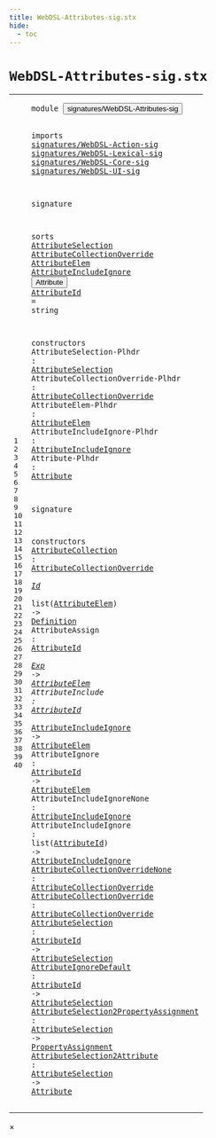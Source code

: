 ```yaml
---
title: WebDSL-Attributes-sig.stx
hide:
  - toc
---
```


# `WebDSL-Attributes-sig.stx`



[pdmosses/webdsl-statix/webdslstatix/src-gen/statix/signatures/WebDSL-Attributes-sig.stx]: https://github.com/pdmosses/webdsl-statix/blob/master/webdslstatix/src-gen/statix/signatures/WebDSL-Attributes-sig.stx "The source file on GitHub"

<div class="stx"><table class="highlighttable"><tbody><tr><td class="linenos"><div class="linenodiv"><pre><span></span>1
2
3
4
5
6
7
8
9
10
11
12
13
14
15
16
17
18
19
20
21
22
23
24
25
26
27
28
29
30
31
32
33
34
35
36
37
38
39
40
</pre></div></td>
<td class="code"><pre><code><span class="keyword">module</span> <button class="modal-open" id="signatures/WebDSL-Attributes-sig_1_8" title="Multi-file references" data-urls="../WebDSL-Expand-sig.stx/#signatures/WebDSL-Attributes-sig_9_3 line 9; ../WebDSL-JavaScript-sig.stx/#signatures/WebDSL-Attributes-sig_5_3 line 5; ../webdsl-statix-sig.stx/#signatures/WebDSL-Attributes-sig_7_3 line 7; ../WebDSL-UI-sig.stx/#signatures/WebDSL-Attributes-sig_5_3 line 5; ../WebDSL-XML-sig.stx/#signatures/WebDSL-Attributes-sig_6_3 line 6"><span class="token sort_Id">signatures/WebDSL-Attributes-sig</span></button>

<span class="keyword">imports</span>
  <a href="../WebDSL-Action-sig.stx/#signatures/WebDSL-Action-sig_1_8" id="signatures/WebDSL-Action-sig_4_3" title="Defined at ../WebDSL-Action-sig.stx line 1"><span class="token sort_Id">signatures/WebDSL-Action-sig</span></a>
  <a href="../WebDSL-Lexical-sig.stx/#signatures/WebDSL-Lexical-sig_1_8" id="signatures/WebDSL-Lexical-sig_5_3" title="Defined at ../WebDSL-Lexical-sig.stx line 1"><span class="token sort_Id">signatures/WebDSL-Lexical-sig</span></a>
  <a href="../WebDSL-Core-sig.stx/#signatures/WebDSL-Core-sig_1_8" id="signatures/WebDSL-Core-sig_6_3" title="Defined at ../WebDSL-Core-sig.stx line 1"><span class="token sort_Id">signatures/WebDSL-Core-sig</span></a>
  <a href="../WebDSL-UI-sig.stx/#signatures/WebDSL-UI-sig_1_8" id="signatures/WebDSL-UI-sig_7_3" title="Defined at ../WebDSL-UI-sig.stx line 1"><span class="token sort_Id">signatures/WebDSL-UI-sig</span></a>

<span class="keyword">signature</span>

  <span class="keyword">sorts</span>
    <span class="cons_SortDecl"><a href="#AttributeSelection_20_32" id="AttributeSelection_12_5" title="Referenced at line 20, 37, 38, 39, 40"><span class="token sort_Id">AttributeSelection</span></a></span>
    <span class="cons_SortDecl"><a href="#AttributeCollectionOverride_21_41" id="AttributeCollectionOverride_13_5" title="Referenced at line 21, 29, 35, 36"><span class="token sort_Id">AttributeCollectionOverride</span></a></span>
    <span class="cons_SortDecl"><a href="#AttributeElem_22_27" id="AttributeElem_14_5" title="Referenced at line 22, 29, 30, 31, 32"><span class="token sort_Id">AttributeElem</span></a></span>
    <span class="cons_SortDecl"><a href="#AttributeIncludeIgnore_23_36" id="AttributeIncludeIgnore_15_5" title="Referenced at line 23, 31, 33, 34"><span class="token sort_Id">AttributeIncludeIgnore</span></a></span>
    <span class="cons_SortDecl"><button class="modal-open" id="Attribute_16_5" title="Multi-file references" data-urls="#Attribute_24_23 line 24, 40; ../WebDSL-Expand-sig.stx/#Attribute_46_65 line 46; ../WebDSL-JavaScript-sig.stx/#Attribute_24_22 line 24, 25; ../WebDSL-UI-sig.stx/#Attribute_253_25 line 253, 254; ../WebDSL-XML-sig.stx/#Attribute_28_41 line 28, 29, 30, 32, 33, 34, 35; ../../../../trans/static-semantics/ui/attributes.stx/#Attribute_30_25 line 30"><span class="token sort_Id">Attribute</span></button></span>
    <span class="cons_SortAlias"><a href="#AttributeId_30_23" id="AttributeId_17_5" title="Referenced at line 30, 31, 32, 34, 37, 38"><span class="token sort_Id">AttributeId</span></a> <span class="operator">=</span> <span class="cons_StringSort">string</span></span>

  <span class="keyword">constructors</span>
    <span class="cons_OpDecl"><span id="AttributeSelection-Plhdr_20_5" title="Not referenced"><span class="token sort_Id">AttributeSelection-Plhdr</span></span> <span class="operator">:</span> <span class="cons_SimpleSort"><a href="#AttributeSelection_12_5" id="AttributeSelection_20_32" title="Defined at line 12"><span class="token sort_Id">AttributeSelection</span></a></span></span>
    <span class="cons_OpDecl"><span id="AttributeCollectionOverride-Plhdr_21_5" title="Not referenced"><span class="token sort_Id">AttributeCollectionOverride-Plhdr</span></span> <span class="operator">:</span> <span class="cons_SimpleSort"><a href="#AttributeCollectionOverride_13_5" id="AttributeCollectionOverride_21_41" title="Defined at line 13"><span class="token sort_Id">AttributeCollectionOverride</span></a></span></span>
    <span class="cons_OpDecl"><span id="AttributeElem-Plhdr_22_5" title="Not referenced"><span class="token sort_Id">AttributeElem-Plhdr</span></span> <span class="operator">:</span> <span class="cons_SimpleSort"><a href="#AttributeElem_14_5" id="AttributeElem_22_27" title="Defined at line 14"><span class="token sort_Id">AttributeElem</span></a></span></span>
    <span class="cons_OpDecl"><span id="AttributeIncludeIgnore-Plhdr_23_5" title="Not referenced"><span class="token sort_Id">AttributeIncludeIgnore-Plhdr</span></span> <span class="operator">:</span> <span class="cons_SimpleSort"><a href="#AttributeIncludeIgnore_15_5" id="AttributeIncludeIgnore_23_36" title="Defined at line 15"><span class="token sort_Id">AttributeIncludeIgnore</span></a></span></span>
    <span class="cons_OpDecl"><span id="Attribute-Plhdr_24_5" title="Not referenced"><span class="token sort_Id">Attribute-Plhdr</span></span> <span class="operator">:</span> <span class="cons_SimpleSort"><a href="#Attribute_16_5" id="Attribute_24_23" title="Defined at line 16"><span class="token sort_Id">Attribute</span></a></span></span>

<span class="keyword">signature</span>

  <span class="keyword">constructors</span>
    <span class="cons_OpDecl"><a href="../../../../trans/static-semantics/ui/attributes.stx/#AttributeCollection_71_12" id="AttributeCollection_29_5" title="Referenced at ../../../../trans/static-semantics/ui/attributes.stx line 71, 74"><span class="token sort_Id">AttributeCollection</span></a> <span class="operator">:</span> <span class="cons_SimpleSort"><a href="#AttributeCollectionOverride_13_5" id="AttributeCollectionOverride_29_27" title="Defined at line 13"><span class="token sort_Id">AttributeCollectionOverride</span></a></span> <span class="operator">*</span> <span class="cons_SimpleSort"><a href="../WebDSL-Lexical-sig.stx/#Id_14_5" id="Id_29_57" title="Defined at ../WebDSL-Lexical-sig.stx line 14"><span class="token sort_Id">Id</span></a></span> <span class="operator">*</span> <span class="keyword">list</span><span class="operator">(</span><span class="cons_SimpleSort"><a href="#AttributeElem_14_5" id="AttributeElem_29_67" title="Defined at line 14"><span class="token sort_Id">AttributeElem</span></a></span><span class="operator">)</span> <span class="operator">-&gt;</span> <span class="cons_SimpleSort"><a href="../WebDSL-Core-sig.stx/#Definition_20_5" id="Definition_29_85" title="Defined at ../WebDSL-Core-sig.stx line 20"><span class="token sort_Id">Definition</span></a></span></span>
    <span class="cons_OpDecl"><span id="AttributeAssign_30_5" title="Not referenced"><span class="token sort_Id">AttributeAssign</span></span> <span class="operator">:</span> <span class="cons_SimpleSort"><a href="#AttributeId_17_5" id="AttributeId_30_23" title="Defined at line 17"><span class="token sort_Id">AttributeId</span></a></span> <span class="operator">*</span> <span class="cons_SimpleSort"><a href="../WebDSL-Action-sig.stx/#Exp_25_5" id="Exp_30_37" title="Defined at ../WebDSL-Action-sig.stx line 25"><span class="token sort_Id">Exp</span></a></span> <span class="operator">-&gt;</span> <span class="cons_SimpleSort"><a href="#AttributeElem_14_5" id="AttributeElem_30_44" title="Defined at line 14"><span class="token sort_Id">AttributeElem</span></a></span></span>
    <span class="cons_OpDecl"><span id="AttributeInclude_31_5" title="Not referenced"><span class="token sort_Id">AttributeInclude</span></span> <span class="operator">:</span> <span class="cons_SimpleSort"><a href="#AttributeId_17_5" id="AttributeId_31_24" title="Defined at line 17"><span class="token sort_Id">AttributeId</span></a></span> <span class="operator">*</span> <span class="cons_SimpleSort"><a href="#AttributeIncludeIgnore_15_5" id="AttributeIncludeIgnore_31_38" title="Defined at line 15"><span class="token sort_Id">AttributeIncludeIgnore</span></a></span> <span class="operator">-&gt;</span> <span class="cons_SimpleSort"><a href="#AttributeElem_14_5" id="AttributeElem_31_64" title="Defined at line 14"><span class="token sort_Id">AttributeElem</span></a></span></span>
    <span class="cons_OpDecl"><span id="AttributeIgnore_32_5" title="Not referenced"><span class="token sort_Id">AttributeIgnore</span></span> <span class="operator">:</span> <span class="cons_SimpleSort"><a href="#AttributeId_17_5" id="AttributeId_32_23" title="Defined at line 17"><span class="token sort_Id">AttributeId</span></a></span> <span class="operator">-&gt;</span> <span class="cons_SimpleSort"><a href="#AttributeElem_14_5" id="AttributeElem_32_38" title="Defined at line 14"><span class="token sort_Id">AttributeElem</span></a></span></span>
    <span class="cons_OpDecl"><span id="AttributeIncludeIgnoreNone_33_5" title="Not referenced"><span class="token sort_Id">AttributeIncludeIgnoreNone</span></span> <span class="operator">:</span> <span class="cons_SimpleSort"><a href="#AttributeIncludeIgnore_15_5" id="AttributeIncludeIgnore_33_34" title="Defined at line 15"><span class="token sort_Id">AttributeIncludeIgnore</span></a></span></span>
    <span class="cons_OpDecl"><span id="AttributeIncludeIgnore_34_5" title="Not referenced"><span class="token sort_Id">AttributeIncludeIgnore</span></span> <span class="operator">:</span> <span class="keyword">list</span><span class="operator">(</span><span class="cons_SimpleSort"><a href="#AttributeId_17_5" id="AttributeId_34_35" title="Defined at line 17"><span class="token sort_Id">AttributeId</span></a></span><span class="operator">)</span> <span class="operator">-&gt;</span> <span class="cons_SimpleSort"><a href="#AttributeIncludeIgnore_15_5" id="AttributeIncludeIgnore_34_51" title="Defined at line 15"><span class="token sort_Id">AttributeIncludeIgnore</span></a></span></span>
    <span class="cons_OpDecl"><a href="../../../../trans/static-semantics/ui/attributes.stx/#AttributeCollectionOverrideNone_71_32" id="AttributeCollectionOverrideNone_35_5" title="Referenced at ../../../../trans/static-semantics/ui/attributes.stx line 71"><span class="token sort_Id">AttributeCollectionOverrideNone</span></a> <span class="operator">:</span> <span class="cons_SimpleSort"><a href="#AttributeCollectionOverride_13_5" id="AttributeCollectionOverride_35_39" title="Defined at line 13"><span class="token sort_Id">AttributeCollectionOverride</span></a></span></span>
    <span class="cons_OpDecl"><a href="../../../../trans/static-semantics/ui/attributes.stx/#AttributeCollectionOverride_74_32" id="AttributeCollectionOverride_36_5" title="Referenced at ../../../../trans/static-semantics/ui/attributes.stx line 74"><span class="token sort_Id">AttributeCollectionOverride</span></a> <span class="operator">:</span> <span class="cons_SimpleSort"><a href="#AttributeCollectionOverride_13_5" id="AttributeCollectionOverride_36_35" title="Defined at line 13"><span class="token sort_Id">AttributeCollectionOverride</span></a></span></span>
    <span class="cons_OpDecl"><a href="../../../../trans/static-semantics/ui/template-calls.stx/#AttributeSelection_122_69" id="AttributeSelection_37_5" title="Referenced at ../../../../trans/static-semantics/ui/template-calls.stx line 122"><span class="token sort_Id">AttributeSelection</span></a> <span class="operator">:</span> <span class="cons_SimpleSort"><a href="#AttributeId_17_5" id="AttributeId_37_26" title="Defined at line 17"><span class="token sort_Id">AttributeId</span></a></span> <span class="operator">-&gt;</span> <span class="cons_SimpleSort"><a href="#AttributeSelection_12_5" id="AttributeSelection_37_41" title="Defined at line 12"><span class="token sort_Id">AttributeSelection</span></a></span></span>
    <span class="cons_OpDecl"><a href="../../../../trans/static-semantics/ui/template-calls.stx/#AttributeIgnoreDefault_114_69" id="AttributeIgnoreDefault_38_5" title="Referenced at ../../../../trans/static-semantics/ui/template-calls.stx line 114, 115, 116"><span class="token sort_Id">AttributeIgnoreDefault</span></a> <span class="operator">:</span> <span class="cons_SimpleSort"><a href="#AttributeId_17_5" id="AttributeId_38_30" title="Defined at line 17"><span class="token sort_Id">AttributeId</span></a></span> <span class="operator">-&gt;</span> <span class="cons_SimpleSort"><a href="#AttributeSelection_12_5" id="AttributeSelection_38_45" title="Defined at line 12"><span class="token sort_Id">AttributeSelection</span></a></span></span>
    <span class="cons_OpDecl"><a href="../../../../trans/static-semantics/ui/template-calls.stx/#AttributeSelection2PropertyAssignment_114_31" id="AttributeSelection2PropertyAssignment_39_5" title="Referenced at ../../../../trans/static-semantics/ui/template-calls.stx line 114, 115, 116, 122"><span class="token sort_Id">AttributeSelection2PropertyAssignment</span></a> <span class="operator">:</span> <span class="cons_SimpleSort"><a href="#AttributeSelection_12_5" id="AttributeSelection_39_45" title="Defined at line 12"><span class="token sort_Id">AttributeSelection</span></a></span> <span class="operator">-&gt;</span> <span class="cons_SimpleSort"><a href="../WebDSL-UI-sig.stx/#PropertyAssignment_19_5" id="PropertyAssignment_39_67" title="Defined at ../WebDSL-UI-sig.stx line 19"><span class="token sort_Id">PropertyAssignment</span></a></span></span>
    <span class="cons_OpDecl"><a href="../../../../trans/static-semantics/ui/attributes.stx/#AttributeSelection2Attribute_31_20" id="AttributeSelection2Attribute_40_5" title="Referenced at ../../../../trans/static-semantics/ui/attributes.stx line 31"><span class="token sort_Id">AttributeSelection2Attribute</span></a> <span class="operator">:</span> <span class="cons_SimpleSort"><a href="#AttributeSelection_12_5" id="AttributeSelection_40_36" title="Defined at line 12"><span class="token sort_Id">AttributeSelection</span></a></span> <span class="operator">-&gt;</span> <span class="cons_SimpleSort"><a href="#Attribute_16_5" id="Attribute_40_58" title="Defined at line 16"><span class="token sort_Id">Attribute</span></a></span></span>
</code></pre></td></tr></tbody></table></div>

<div id="modal">
  <div id="modal-content">
    <span id="modal-close">&times;</span>
    <h2 id="modal-h2"></h2>
    <p  id="modal-p"></p>
    <ul id="modal-ul"></ul>
  </div>
</div>
